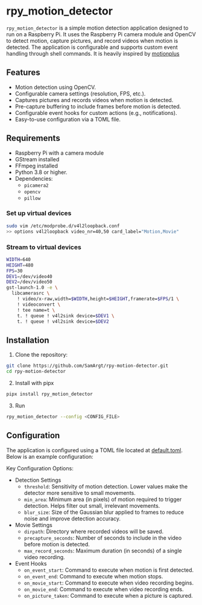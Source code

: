 # rpy_motion_detector

`rpy_motion_detector` is a simple motion detection application designed to run on a Raspberry Pi. It uses the Raspberry Pi camera module and OpenCV to detect motion, capture pictures, and record videos when motion is detected. The application is configurable and supports custom event handling through shell commands.
It is heavily inspired by [motionplus](https://github.com/Motion-Project/motionplus)

## Features

- Motion detection using OpenCV.
- Configurable camera settings (resolution, FPS, etc.).
- Captures pictures and records videos when motion is detected.
- Pre-capture buffering to include frames before motion is detected.
- Configurable event hooks for custom actions (e.g., notifications).
- Easy-to-use configuration via a TOML file.

## Requirements

- Raspberry Pi with a camera module
- GStream installed
- FFmpeg installed
- Python 3.8 or higher.
- Dependencies:
  - `picamera2`
  - `opencv`
  - `pillow`

### Set up virtual devices

```bash
sudo vim /etc/modprobe.d/v4l2loopback.conf
>> options v4l2loopback video_nr=40,50 card_label="Motion,Movie"
```

### Stream to virtual devices
```bash
WIDTH=640
HEIGHT=480
FPS=30
DEV1=/dev/video40
DEV2=/dev/video50
gst-launch-1.0 -e \
  libcamerasrc \
    ! video/x-raw,width=$WIDTH,height=$HEIGHT,framerate=$FPS/1 \
    ! videoconvert \
    ! tee name=t \
    t. ! queue ! v4l2sink device=$DEV1 \
    t. ! queue ! v4l2sink device=$DEV2
```

## Installation

1. Clone the repository:
```bash
git clone https://github.com/SamArgt/rpy-motion-detector.git
cd rpy-motion-detector
```

2. Install with pipx
```bash
pipx install rpy_motion_detector
```

3. Run
```bash
rpy_motion_detector --config <CONFIG_FILE>
```

## Configuration
The application is configured using a TOML file located at [default.toml](src/rpy_motion_detector/config/default.toml). Below is an example configuration:

Key Configuration Options:

-  Detection Settings
    - `threshold`: Sensitivity of motion detection. Lower values make the detector more sensitive to small movements.
    - `min_area`: Minimum area (in pixels) of motion required to trigger detection. Helps filter out small, irrelevant movements.
    - `blur_size`: Size of the Gaussian blur applied to frames to reduce noise and improve detection accuracy.
- Movie Settings
    - `dirpath`: Directory where recorded videos will be saved.
    - `precapture_seconds`: Number of seconds to include in the video before motion is detected.
    - `max_record_seconds`: Maximum duration (in seconds) of a single video recording.
- Event Hooks
    - `on_event_start`: Command to execute when motion is first detected.
    - `on_event_end`: Command to execute when motion stops.
    - `on_movie_start`: Command to execute when video recording begins.
    - `on_movie_end`: Command to execute when video recording ends.
    - `on_picture_taken`: Command to execute when a picture is captured.

